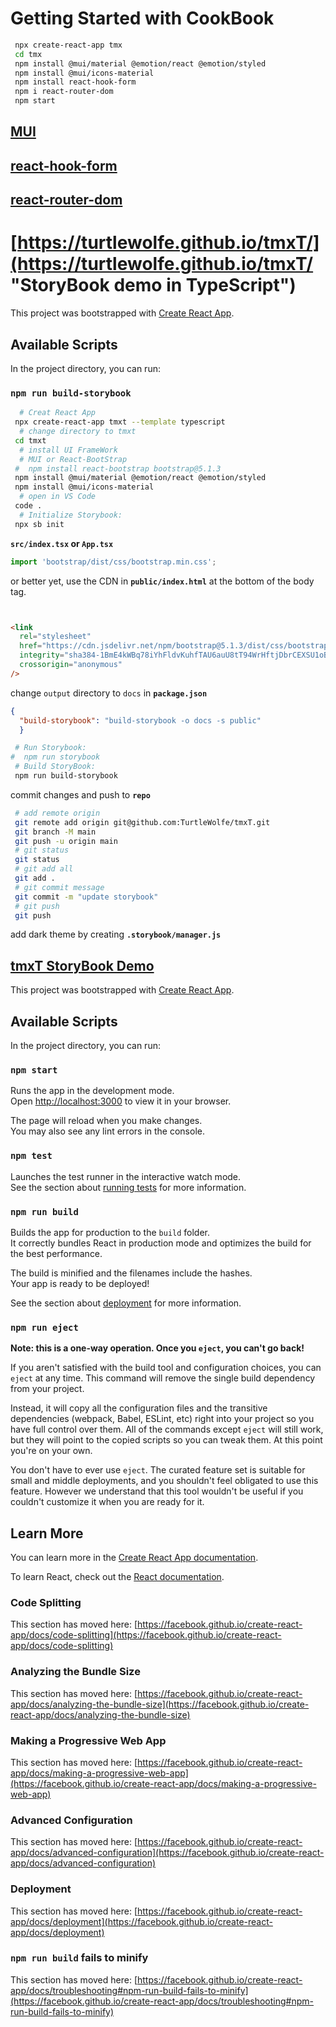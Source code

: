# Getting Started with CookBook

```bash
 npx create-react-app tmx
 cd tmx
 npm install @mui/material @emotion/react @emotion/styled
 npm install @mui/icons-material
 npm install react-hook-form
 npm i react-router-dom
 npm start
 ```

<!-- [I'm an inline-style link with title](https://www.google.com "Google's Homepage")   -->
## [MUI](https://mui.com/ "Material User Interface, The React UI library you always wanted")  

## [react-hook-form](https://react-hook-form.com/get-started "react-hook-form")  

## [react-router-dom](https://www.npmjs.com/package/react-router-dom?activeTab=versions "React Router")  

# [https://turtlewolfe.github.io/tmxT/](https://turtlewolfe.github.io/tmxT/ "StoryBook demo in TypeScript")

This project was bootstrapped with [Create React App](https://github.com/facebook/create-react-app "cra").

## Available Scripts

In the project directory, you can run:

### `npm run build-storybook`

```bash
  # Creat React App
 npx create-react-app tmxt --template typescript
  # change directory to tmxt
 cd tmxt
  # install UI FrameWork 
  # MUI or React-BootStrap 
 #  npm install react-bootstrap bootstrap@5.1.3
 npm install @mui/material @emotion/react @emotion/styled
 npm install @mui/icons-material
  # open in VS Code
 code .
  # Initialize Storybook:
 npx sb init
 ```

**`src/index.tsx` or `App.tsx`**  

  ```javascript
import 'bootstrap/dist/css/bootstrap.min.css';
  ```  

 or better yet, use the CDN in **`public/index.html`**
  at the bottom of the body tag.
  
```html


<link
  rel="stylesheet"
  href="https://cdn.jsdelivr.net/npm/bootstrap@5.1.3/dist/css/bootstrap.min.css"
  integrity="sha384-1BmE4kWBq78iYhFldvKuhfTAU6auU8tT94WrHftjDbrCEXSU1oBoqyl2QvZ6jIW3"
  crossorigin="anonymous"
/>
```

change `output` directory to `docs` in **`package.json`**  

  ```json
  {
    "build-storybook": "build-storybook -o docs -s public"
    }
  ```  

 ```bash
  # Run Storybook:
#  npm run storybook
  # Build StoryBook:
  npm run build-storybook
```

commit changes and push to **`repo`**  

 ```bash
  # add remote origin
  git remote add origin git@github.com:TurtleWolfe/tmxT.git
  git branch -M main
  git push -u origin main
  # git status
  git status
  # git add all
  git add .
  # git commit message
  git commit -m "update storybook"
  # git push
  git push
```

add dark theme by creating **`.storybook/manager.js`**

## [tmxT StoryBook Demo](https://turtlewolfe.github.io/tmxT/ "StoryBook demo in TypeScript")


This project was bootstrapped with [Create React App](https://github.com/facebook/create-react-app).

## Available Scripts

In the project directory, you can run:

### `npm start`

Runs the app in the development mode.\
Open [http://localhost:3000](http://localhost:3000) to view it in your browser.

The page will reload when you make changes.\
You may also see any lint errors in the console.

### `npm test`

Launches the test runner in the interactive watch mode.\
See the section about [running tests](https://facebook.github.io/create-react-app/docs/running-tests) for more information.

### `npm run build`

Builds the app for production to the `build` folder.\
It correctly bundles React in production mode and optimizes the build for the best performance.

The build is minified and the filenames include the hashes.\
Your app is ready to be deployed!

See the section about [deployment](https://facebook.github.io/create-react-app/docs/deployment) for more information.

### `npm run eject`

**Note: this is a one-way operation. Once you `eject`, you can't go back!**

If you aren't satisfied with the build tool and configuration choices, you can `eject` at any time. This command will remove the single build dependency from your project.

Instead, it will copy all the configuration files and the transitive dependencies (webpack, Babel, ESLint, etc) right into your project so you have full control over them. All of the commands except `eject` will still work, but they will point to the copied scripts so you can tweak them. At this point you're on your own.

You don't have to ever use `eject`. The curated feature set is suitable for small and middle deployments, and you shouldn't feel obligated to use this feature. However we understand that this tool wouldn't be useful if you couldn't customize it when you are ready for it.

## Learn More

You can learn more in the [Create React App documentation](https://facebook.github.io/create-react-app/docs/getting-started).

To learn React, check out the [React documentation](https://reactjs.org/).

### Code Splitting

This section has moved here: [https://facebook.github.io/create-react-app/docs/code-splitting](https://facebook.github.io/create-react-app/docs/code-splitting)

### Analyzing the Bundle Size

This section has moved here: [https://facebook.github.io/create-react-app/docs/analyzing-the-bundle-size](https://facebook.github.io/create-react-app/docs/analyzing-the-bundle-size)

### Making a Progressive Web App

This section has moved here: [https://facebook.github.io/create-react-app/docs/making-a-progressive-web-app](https://facebook.github.io/create-react-app/docs/making-a-progressive-web-app)

### Advanced Configuration

This section has moved here: [https://facebook.github.io/create-react-app/docs/advanced-configuration](https://facebook.github.io/create-react-app/docs/advanced-configuration)

### Deployment

This section has moved here: [https://facebook.github.io/create-react-app/docs/deployment](https://facebook.github.io/create-react-app/docs/deployment)

### `npm run build` fails to minify

This section has moved here: [https://facebook.github.io/create-react-app/docs/troubleshooting#npm-run-build-fails-to-minify](https://facebook.github.io/create-react-app/docs/troubleshooting#npm-run-build-fails-to-minify)
